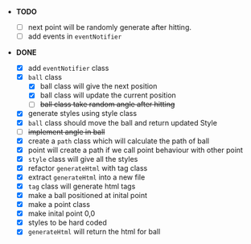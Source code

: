 - **TODO**

  - [ ] next point will be randomly generate after hitting.
  - [ ] add events in `eventNotifier`
  
- **DONE**

  - [x] add `eventNotifier` class
  - [x] `ball` class
    - [x] ball class will give the next position
    - [x] ball class will update the current position
    - [ ] ~~ball class take random angle after hitting~~
  - [x] generate styles using style class
  - [x] `ball` class should move the ball and return updated Style
  - [ ] ~~implement angle in ball~~
  - [x] create a `path` class which will calculate the path of ball
  - [x] point will create a path if we call point behaviour with other point
  - [x] `style` class will give all the styles
  - [x] refactor `generateHtml` with tag class
  - [x] extract `generateHtml` into a new file
  - [x] `tag` class will generate html tags
  - [x] make a ball positioned at inital point
  - [x] make a point class
  - [x] make inital point 0,0
  - [x] styles to be hard coded
  - [x] `generateHtml` will return the html for ball